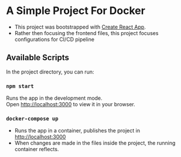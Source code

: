 # A Simple Project For Docker 

- This project was bootstrapped with [Create React App](https://github.com/facebook/create-react-app).
- Rather then focusing the frontend files, this project focuses configurations for CI/CD pipeline

## Available Scripts

In the project directory, you can run:

### `npm start`

Runs the app in the development mode.\
Open [http://localhost:3000](http://localhost:3000) to view it in your browser.

### `docker-compose up`
- Runs the app in a container, publishes the project in [http://localhost:3000](http://localhost:3000)
- When changes are made in the files inside the project, the running container reflects.
